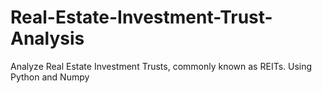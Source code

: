 # Real-Estate-Investment-Trust-Analysis
Analyze Real Estate Investment Trusts, commonly known as REITs. Using Python and Numpy
